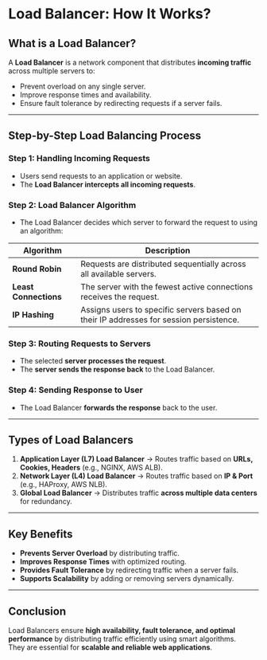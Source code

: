 # **Load Balancer: How It Works?**

## **What is a Load Balancer?**

A **Load Balancer** is a network component that distributes **incoming traffic** across multiple servers to:

- Prevent overload on any single server.
- Improve response times and availability.
- Ensure fault tolerance by redirecting requests if a server fails.

---

## **Step-by-Step Load Balancing Process**

### **Step 1: Handling Incoming Requests**

- Users send requests to an application or website.
- The **Load Balancer intercepts all incoming requests**.

### **Step 2: Load Balancer Algorithm**

- The Load Balancer decides which server to forward the request to using an algorithm:

| **Algorithm**  | **Description** |
|---------------|----------------|
| **Round Robin** | Requests are distributed sequentially across all available servers. |
| **Least Connections** | The server with the fewest active connections receives the request. |
| **IP Hashing** | Assigns users to specific servers based on their IP addresses for session persistence. |

### **Step 3: Routing Requests to Servers**

- The selected **server processes the request**.
- The **server sends the response back** to the Load Balancer.

### **Step 4: Sending Response to User**

- The Load Balancer **forwards the response** back to the user.

---

## **Types of Load Balancers**

1. **Application Layer (L7) Load Balancer** → Routes traffic based on **URLs, Cookies, Headers** (e.g., NGINX, AWS ALB).  
2. **Network Layer (L4) Load Balancer** → Routes traffic based on **IP & Port** (e.g., HAProxy, AWS NLB).  
3. **Global Load Balancer** → Distributes traffic **across multiple data centers** for redundancy.  

---

## **Key Benefits**

- **Prevents Server Overload** by distributing traffic.
- **Improves Response Times** with optimized routing.
- **Provides Fault Tolerance** by redirecting traffic when a server fails.
- **Supports Scalability** by adding or removing servers dynamically.

---

## **Conclusion**

Load Balancers ensure **high availability, fault tolerance, and optimal performance** by distributing traffic efficiently using smart algorithms.  
They are essential for **scalable and reliable web applications**.
